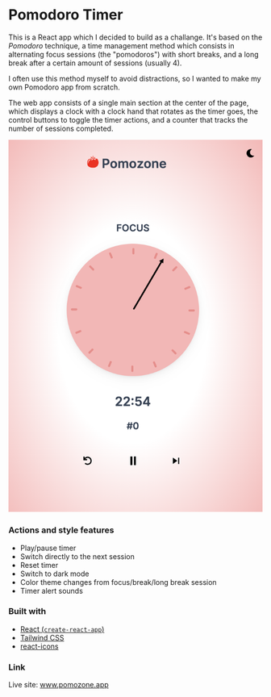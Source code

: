 # Pomodoro Timer

This is a React app which I decided to build as a challange. It's based on the _Pomodoro_ technique, a time management method which consists in alternating focus sessions (the "pomodoros") with short breaks, and a long break after a certain amount of sessions (usually 4).

I often use this method myself to avoid distractions, so I wanted to make my own Pomodoro app from scratch.

The web app consists of a single main section at the center of the page, which displays a clock with a clock hand that rotates as the timer goes, the control buttons to toggle the timer actions, and a counter that tracks the number of sessions completed.

![Screenshot](/public/images/screenPomodoro.png)

### Actions and style features

- Play/pause timer
- Switch directly to the next session
- Reset timer
- Switch to dark mode
- Color theme changes from focus/break/long break session
- Timer alert sounds

### Built with

- [React (`create-react-app`)](https://reactjs.org/)
- [Tailwind CSS](https://tailwindcss.com/)
- [react-icons](https://react-icons.github.io/react-icons)

### Link

Live site: www.pomozone.app

